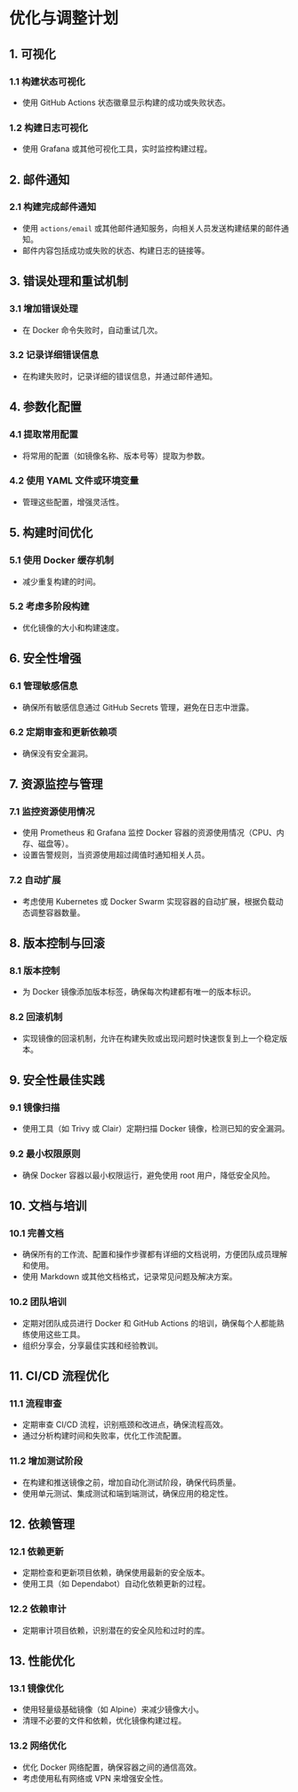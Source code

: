 # 优化与调整计划

## 1. 可视化

### 1.1 构建状态可视化
- 使用 GitHub Actions 状态徽章显示构建的成功或失败状态。

### 1.2 构建日志可视化
- 使用 Grafana 或其他可视化工具，实时监控构建过程。

## 2. 邮件通知

### 2.1 构建完成邮件通知
- 使用 `actions/email` 或其他邮件通知服务，向相关人员发送构建结果的邮件通知。
- 邮件内容包括成功或失败的状态、构建日志的链接等。

## 3. 错误处理和重试机制

### 3.1 增加错误处理
- 在 Docker 命令失败时，自动重试几次。

### 3.2 记录详细错误信息
- 在构建失败时，记录详细的错误信息，并通过邮件通知。

## 4. 参数化配置

### 4.1 提取常用配置
- 将常用的配置（如镜像名称、版本号等）提取为参数。

### 4.2 使用 YAML 文件或环境变量
- 管理这些配置，增强灵活性。

## 5. 构建时间优化

### 5.1 使用 Docker 缓存机制
- 减少重复构建的时间。

### 5.2 考虑多阶段构建
- 优化镜像的大小和构建速度。

## 6. 安全性增强

### 6.1 管理敏感信息
- 确保所有敏感信息通过 GitHub Secrets 管理，避免在日志中泄露。

### 6.2 定期审查和更新依赖项
- 确保没有安全漏洞。

## 7. 资源监控与管理

### 7.1 监控资源使用情况
- 使用 Prometheus 和 Grafana 监控 Docker 容器的资源使用情况（CPU、内存、磁盘等）。
- 设置告警规则，当资源使用超过阈值时通知相关人员。

### 7.2 自动扩展
- 考虑使用 Kubernetes 或 Docker Swarm 实现容器的自动扩展，根据负载动态调整容器数量。

## 8. 版本控制与回滚

### 8.1 版本控制
- 为 Docker 镜像添加版本标签，确保每次构建都有唯一的版本标识。

### 8.2 回滚机制
- 实现镜像的回滚机制，允许在构建失败或出现问题时快速恢复到上一个稳定版本。

## 9. 安全性最佳实践

### 9.1 镜像扫描
- 使用工具（如 Trivy 或 Clair）定期扫描 Docker 镜像，检测已知的安全漏洞。

### 9.2 最小权限原则
- 确保 Docker 容器以最小权限运行，避免使用 root 用户，降低安全风险。

## 10. 文档与培训

### 10.1 完善文档
- 确保所有的工作流、配置和操作步骤都有详细的文档说明，方便团队成员理解和使用。
- 使用 Markdown 或其他文档格式，记录常见问题及解决方案。

### 10.2 团队培训
- 定期对团队成员进行 Docker 和 GitHub Actions 的培训，确保每个人都能熟练使用这些工具。
- 组织分享会，分享最佳实践和经验教训。

## 11. CI/CD 流程优化

### 11.1 流程审查
- 定期审查 CI/CD 流程，识别瓶颈和改进点，确保流程高效。
- 通过分析构建时间和失败率，优化工作流配置。

### 11.2 增加测试阶段
- 在构建和推送镜像之前，增加自动化测试阶段，确保代码质量。
- 使用单元测试、集成测试和端到端测试，确保应用的稳定性。

## 12. 依赖管理

### 12.1 依赖更新
- 定期检查和更新项目依赖，确保使用最新的安全版本。
- 使用工具（如 Dependabot）自动化依赖更新的过程。

### 12.2 依赖审计
- 定期审计项目依赖，识别潜在的安全风险和过时的库。

## 13. 性能优化

### 13.1 镜像优化
- 使用轻量级基础镜像（如 Alpine）来减少镜像大小。
- 清理不必要的文件和依赖，优化镜像构建过程。

### 13.2 网络优化
- 优化 Docker 网络配置，确保容器之间的通信高效。
- 考虑使用私有网络或 VPN 来增强安全性。 